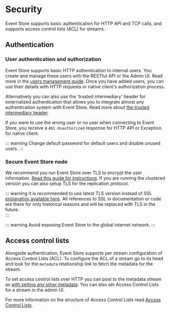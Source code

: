 # Security

Event Store supports basic authentication for HTTP API and TCP calls, and supports access control lists (ACL) for streams.

## Authentication

### User authentication and authorization

Event Store supports basic HTTP authentication to internal users. You create and manage these users with the RESTful API or the Admin UI. Read more in the [users management guide](/server/users.md). Once you have added users, you can use their details with HTTP requests or native client's authorization process.

Alternatively you can also use the 'trusted intermediary' header for externalized authentication that allows you to integrate almost any authentication system with Event Store. Read more about [the trusted intermediary header](/http-api/optional-http-headers/trusted-intermediary.md).

If you were to use the wrong user or no user when connecting to Event Store, you receive a `401 Unauthorized` response for HTTP API or Exception for native client.

::: warning
Change default password for default users and disable unused users. 
:::

### Secure Event Store node

We recommend you run Event Store over TLS to encrypt the user information. [Read this guide for instructions](~/server/setting-up-ssl.md). If you are running the clustered version you can also setup TLS for the replication protocol.

::: warning
It is recommended to use latest TLS version instead of SSL [explanation available here](https://en.wikipedia.org/wiki/Transport_Layer_Security#SSL_1.0,_2.0,_and_3.0). All references to SSL in documentation or code are there for only historical reasons and will be replaced with TLS in the future.  
:::

::: warning
Avoid exposing Event Store to the global internet network. 
:::

## Access control lists

Alongside authentication, Event Store supports per stream configuration of Access Control Lists (ACL). To configure the ACL of a stream go to its head and look for the `metadata` relationship link to fetch the metadata for the stream.

To set access control lists over HTTP you can post to the metadata stream as [with setting any other metadata](/http-api/stream-metadata.md). You can also set Access Control Lists for a stream in the admin UI.

For more information on the structure of Access Control Lists read [Access Control Lists](/server/users-and-access-control-lists.md).
